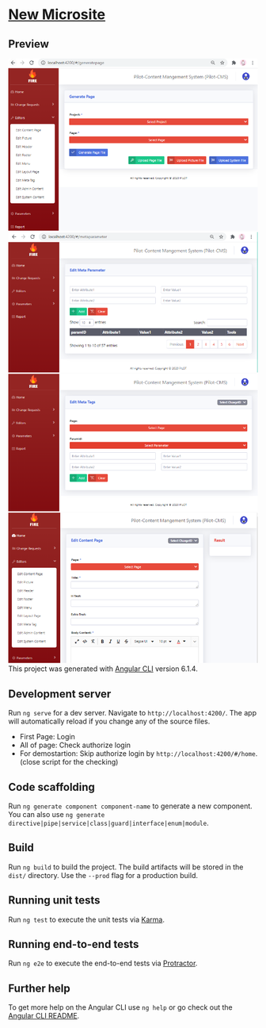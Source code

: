 # [New Microsite](https://pilot-cms-mathurada.web.app/****)

## Preview

[![Preview](https://github.com/mathurada/CMS-Microsite/blob/master/cms1.PNG?raw=true)](https://github.com//mathurada/CMS-Microsite/blob/master/cms1.png?raw=true)
[![Preview](https://github.com/mathurada/CMS-Microsite/blob/master/cms2.PNG?raw=true)](https://github.com//mathurada/CMS-Microsite/blob/master/cms1.png?raw=true)
[![Preview](https://github.com/mathurada/CMS-Microsite/blob/master/cms3.PNG?raw=true)](https://github.com//mathurada/CMS-Microsite/blob/master/cms1.png?raw=true)
[![Preview](https://github.com/mathurada/CMS-Microsite/blob/master/cms4.PNG?raw=true)](https://github.com//mathurada/CMS-Microsite/blob/master/cms1.png?raw=true)
This project was generated with [Angular CLI](https://github.com/angular/angular-cli) version 6.1.4.

## Development server

Run `ng serve` for a dev server. Navigate to `http://localhost:4200/`. The app will automatically reload if you change any of the source files.

- First Page: Login
- All of page: Check authorize login
- For demostartion: Skip authorize login by `http://localhost:4200/#/home`. (close script for the checking)

## Code scaffolding

Run `ng generate component component-name` to generate a new component. You can also use `ng generate directive|pipe|service|class|guard|interface|enum|module`.

## Build

Run `ng build` to build the project. The build artifacts will be stored in the `dist/` directory. Use the `--prod` flag for a production build.

## Running unit tests

Run `ng test` to execute the unit tests via [Karma](https://karma-runner.github.io).

## Running end-to-end tests

Run `ng e2e` to execute the end-to-end tests via [Protractor](http://www.protractortest.org/).

## Further help

To get more help on the Angular CLI use `ng help` or go check out the [Angular CLI README](https://github.com/angular/angular-cli/blob/master/README.md).
